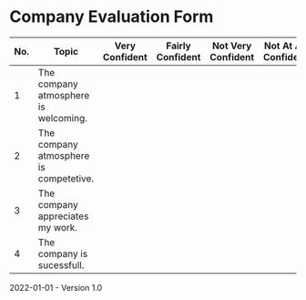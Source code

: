 # Company Evaluation Form

| No.  | Topic                                  | Very Confident | Fairly Confident | Not Very Confident | Not At All Confident | Notes |
| ---- | -------------------------------------- | -------------- | ---------------- | ------------------ | -------------------- | ----- |
| 1    | The company atmosphere is welcoming.   |                |                  |                    |                      |       |
| 2    | The company atmosphere is competetive. |                |                  |                    |                      |       |
| 3    | The company appreciates my work.       |                |                  |                    |                      |       |
| 4    | The company is sucessfull.             |                |                  |                    |                      |       |

2022-01-01 - Version 1.0
